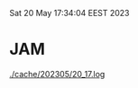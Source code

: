 Sat 20 May 17:34:04 EEST 2023
# JAM
<a href='./cache/202305/20_17.log'>./cache/202305/20_17.log</a>
